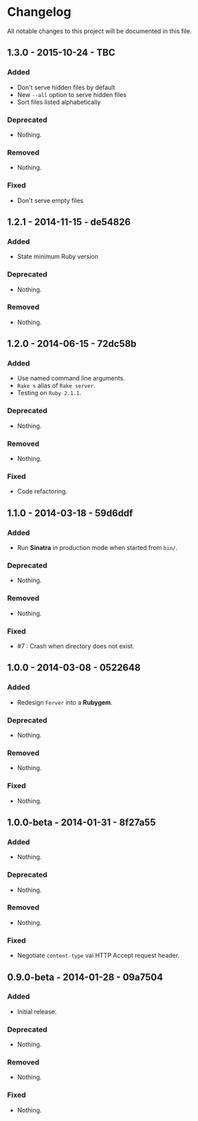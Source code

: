 # Changelog
All notable changes to this project will be documented in this file.

## 1.3.0 - 2015-10-24 - TBC

### Added
* Don't serve hidden files by default
* New `--all` option to serve hidden files
* Sort files listed alphabetically

### Deprecated
- Nothing.

### Removed
- Nothing.

### Fixed
- Don't serve empty files

## 1.2.1 - 2014-11-15 - de54826

### Added

- State minimum Ruby version

### Deprecated
- Nothing.

### Removed
- Nothing.


## 1.2.0 - 2014-06-15 - 72dc58b

### Added
- Use named command line arguments.
- `Rake s` alias of `Rake server`.
- Testing on `Ruby 2.1.1`.

### Deprecated
- Nothing.

### Removed
- Nothing.

### Fixed
- Code refactoring.

## 1.1.0 - 2014-03-18 - 59d6ddf

### Added
- Run **Sinatra** in production mode when started from `bin/`.

### Deprecated
- Nothing.

### Removed
- Nothing.

### Fixed
- #7 : Crash when directory does not exist.

## 1.0.0 - 2014-03-08 - 0522648

### Added
- Redesign `Ferver` into a **Rubygem**.

### Deprecated
- Nothing.

### Removed
- Nothing.

### Fixed
- Nothing.

## 1.0.0-beta - 2014-01-31 - 8f27a55

### Added
- Nothing.

### Deprecated
- Nothing.

### Removed
- Nothing.

### Fixed
- Negotiate `content-type` vai HTTP Accept request header.

## 0.9.0-beta - 2014-01-28 - 09a7504

### Added
- Initial release.

### Deprecated
- Nothing.

### Removed
- Nothing.

### Fixed
- Nothing.
